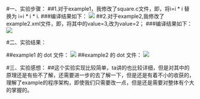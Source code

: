 #一、实验步骤：
##1.对于example1，我修改了square.c文件，即，将i=i * i 替换为 i=i * i * i.
###编译结果如下：
![](1.jpg)
##2.对于example2,我修改了example2.xml文件，即，将其中的value=3,改为value=2；
###编译结果如下：
![](2.jpg)

#二、实验结果：

##example1 的 dot 文件：
![](dot1.jpg)
##example2 的 dot 文件：
![](dot2.jpg)

#三、实验感想：
##这个实验实现比较简单，ta讲的也比较详细，但是对其中的原理还是有些不了解，还需要进一步的去了解一下，但是还是有着不小的收获的，理解了example的程序架构，即使我们只需要改一点，但是还是需要对整体有个大的掌握的。